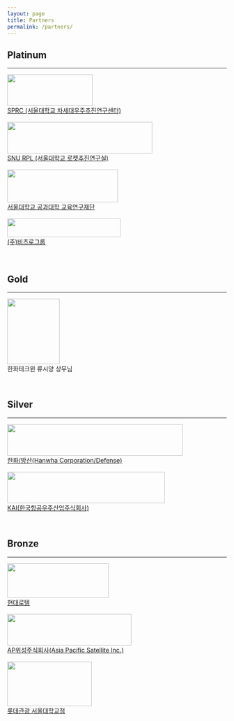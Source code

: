 ```yaml
---
layout: page
title: Partners
permalink: /partners/
---
```


<h2>Platinum</h2> 

* * *

<img src="https://github.com/hsb6350/hanaro.github.io/blob/master/assets/logo/sprc_logo.PNG?raw=true" width="196" height="72" /><br/>
[SPRC (서울대학교 차세대우주추진연구센터)](http://sprc.snu.ac.kr)<br/><br/>
<img src="https://github.com/hsb6350/hanaro.github.io/blob/master/assets/logo/rpl_logo.PNG?raw=true" width="333" height="72" /><br/>
[SNU RPL (서울대학교 로켓추진연구실)](http://rpl.snu.ac.kr)<br/><br/>
<img src="https://github.com/hsb6350/hanaro.github.io/blob/master/assets/logo/SNUENG.PNG?raw=true" width="254" height="75" /><br/>
[서울대학교 공과대학 교육연구재단](http://engerf.snu.ac.kr/)<br/><br/>
<img src="https://github.com/hsb6350/hanaro.github.io/blob/master/assets/logo/VITZRO01.png?raw=true" width="260" height="43" /><br/>
[(주)비츠로그룹](http://www.vitzro.com/)
<br/> 
<br/>
<br/>

<h2>Gold</h2>

* * *

<img src="https://github.com/hsb6350/hanaro.github.io/blob/master/assets/logo/KakaoTalk_20170419_093334328.jpg?raw=true" width="120" height="150" /><br/>
한화테크윈 류시양 상무님

<br/>
<h2>Silver</h2> 

* * *

<img src="https://github.com/hsb6350/hanaro.github.io/blob/master/assets/logo/Hanwha Corp.Defense.jpg?raw=true" width="403" height="72" /><br/>
[한화/방산(Hanwha Corporation/Defense)](http://hanwhacorp.co.kr/defense)<br/><br/>
<img src="https://github.com/hsb6350/hanaro.github.io/blob/master/assets/logo/KAI.PNG?raw=true" width="362" height="72" /><br/>
[KAI(한국항공우주산업주식회사)](http://www.koreaaero.com)

<br/>
<h2>Bronze</h2> 

* * *

<img src="https://github.com/hsb6350/hanaro.github.io/blob/master/assets/logo/hyundairotem.jpg?raw=true" width="233" height="79" /><br/>
[현대로템](https://www.hyundai-rotem.co.kr/)<br/><br/>
<img src="https://github.com/hsb6350/hanaro.github.io/blob/master/assets/logo/APSI.jpg?raw=true" width="285" height="72" /><br/>
[AP위성주식회사(Asia Pacific Satellite Inc.)](http://apsi.co.kr/)<br/><br/>
<img src="https://github.com/hsb6350/hanaro.github.io/blob/master/assets/logo/LotteTour.jpg?raw=true" width="194" height="102" /><br/>
[롯데관광 서울대학교점](http://www.lottetour.com)
